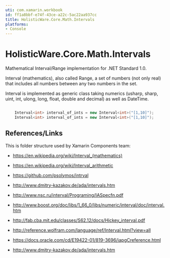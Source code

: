 ```yaml
---
uti: com.xamarin.workbook
id: ff1a8bbf-e74f-43ce-a22c-5ac22aa937cc
title: HolisticWare.Core.Math.Intervals
platforms:
- Console
---
```


# HolisticWare.Core.Math.Intervals

Mathematical Interval/Range implementation for .NET Standard 1.0.

Interval (mathematics), also called Range, a set of numbers (not only real) that includes all numbers 
between any two numbers in the set.

Interval is implemented as generic class taking numerics (usharp, sharp, uint, int, ulong, long, float, 
double and decimal) as well as DateTime.

```csharp

    Interval<int> interval_of_ints = new Interval<int>("[1,10]");
    Interval<int> interval_of_ints = new Interval<int>("[1,10]");
```

## References/Links

This is folder structure used by Xamarin Components team:

*   https://en.wikipedia.org/wiki/Interval_(mathematics)

*   https://en.wikipedia.org/wiki/Interval_arithmetic

*   https://github.com/psolymos/intrval

*   http://www.dmitry-kazakov.de/ada/intervals.htm

*   http://www.nsc.ru/interval/Programing/IASpecfn.pdf

*  http://www.boost.org/doc/libs/1_66_0/libs/numeric/interval/doc/interval.htm

*   http://fab.cba.mit.edu/classes/S62.12/docs/Hickey_interval.pdf

*   http://reference.wolfram.com/language/ref/Interval.html?view=all

*   https://docs.oracle.com/cd/E19422-01/819-3696/iapgCreference.html

*   http://www.dmitry-kazakov.de/ada/intervals.htm



